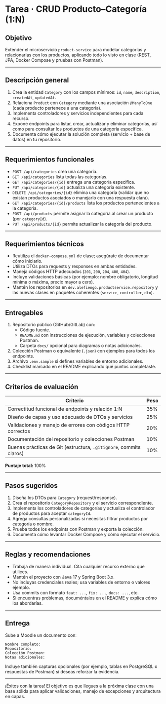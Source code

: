 # Tarea · CRUD Producto–Categoría (1:N)

## Objetivo

Extender el microservicio `product-service` para modelar categorías y relacionarlas con los productos, aplicando todo lo visto en clase (REST, JPA, Docker Compose y pruebas con Postman).

---

## Descripción general

1. Crea la entidad `Category` con los campos mínimos: `id`, `name`, `description`, `createdAt`, `updatedAt`.
2. Relaciona `Product` con `Category` mediante una asociación `@ManyToOne` (cada producto pertenece a una categoría).
3. Implementa controladores y servicios independientes para cada recurso.
4. Expone endpoints para listar, crear, actualizar y eliminar categorías, así como para consultar los productos de una categoría específica.
5. Documenta cómo ejecutar la solución completa (servicio + base de datos) en tu repositorio.

---

## Requerimientos funcionales

- `POST /api/categories` crea una categoría.
- `GET /api/categories` lista todas las categorías.
- `GET /api/categories/{id}` entrega una categoría específica.
- `PUT /api/categories/{id}` actualiza una categoría existente.
- `DELETE /api/categories/{id}` elimina una categoría (validar que no existan productos asociados o manejarlo con una respuesta clara).
- `GET /api/categories/{id}/products` lista los productos pertenecientes a la categoría.
- `POST /api/products` permite asignar la categoría al crear un producto (por `categoryId`).
- `PUT /api/products/{id}` permite actualizar la categoría del producto.

---

## Requerimientos técnicos

- Reutiliza el `docker-compose.yml` de clase; asegúrate de documentar cómo iniciarlo.
- Utiliza DTOs para requests y responses en ambas entidades.
- Maneja códigos HTTP adecuados (`201`, `200`, `204`, `400`, `404`).
- Incluye validaciones básicas (por ejemplo: nombre obligatorio, longitud mínima o máxima, precio mayor a cero).
- Mantén los repositorios en `dev.alefiengo.productservice.repository` y las nuevas clases en paquetes coherentes (`service`, `controller`, `dto`).

---

## Entregables

1. Repositorio público (GitHub/GitLab) con:
   - Código fuente.
   - `README.md` con instrucciones de ejecución, variables y colecciones Postman.
   - Carpeta `docs/` opcional para diagramas o notas adicionales.
2. Colección Postman o equivalente (`.json`) con ejemplos para todos los endpoints.
3. Archivo `.env.sample` si defines variables de entorno adicionales.
4. Checklist marcado en el README explicando qué puntos completaste.

---

## Criterios de evaluación

| Criterio | Peso |
|----------|------|
| Correctitud funcional de endpoints y relación 1:N | 35% |
| Diseño de capas y uso adecuado de DTOs y servicios | 25% |
| Validaciones y manejo de errores con códigos HTTP correctos | 20% |
| Documentación del repositorio y colecciones Postman | 10% |
| Buenas prácticas de Git (estructura, `.gitignore`, commits claros) | 10% |

**Puntaje total:** 100%

---

## Pasos sugeridos

1. Diseña los DTOs para `Category` (request/response).
2. Crea el repositorio `CategoryRepository` y el servicio correspondiente.
3. Implementa los controladores de categorías y actualiza el controlador de productos para aceptar `categoryId`.
4. Agrega consultas personalizadas si necesitas filtrar productos por categoría o nombre.
5. Prueba todos los endpoints con Postman y exporta la colección.
6. Documenta cómo levantar Docker Compose y cómo ejecutar el servicio.

---

## Reglas y recomendaciones

- Trabaja de manera individual. Cita cualquier recurso externo que utilices.
- Mantén el proyecto con Java 17 y Spring Boot 3.x.
- No incluyas credenciales reales; usa variables de entorno o valores ejemplo.
- Usa commits con formato `feat: ...`, `fix: ...`, `docs: ...`, etc.
- Si encuentras problemas, documéntalos en el README y explica cómo los abordarías.

---

## Entrega

Sube a Moodle un documento con:

```
Nombre completo:
Repositorio:
Colección Postman:
Notas adicionales:
```

Incluye también capturas opcionales (por ejemplo, tablas en PostgreSQL o respuestas de Postman) si deseas reforzar la evidencia.

---

¡Éxitos con la tarea! El objetivo es que llegues a la próxima clase con una base sólida para aplicar validaciones, manejo de excepciones y arquitectura en capas.
